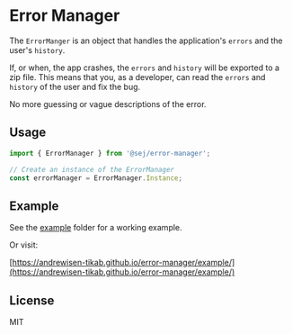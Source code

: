 # Error Manager

The `ErrorManger` is an object that handles the application's `errors` and the user's `history`.

If, or when, the app crashes, the `errors` and `history` will be exported to a zip file.
This means that you, as a developer, can read the `errors` and `history` of the user and fix the bug.

No more guessing or vague descriptions of the error.

## Usage

```ts
import { ErrorManager } from '@sej/error-manager';

// Create an instance of the ErrorManager
const errorManager = ErrorManager.Instance;
```

## Example

See the [example](./example) folder for a working example.

Or visit:

[https://andrewisen-tikab.github.io/error-manager/example/](https://andrewisen-tikab.github.io/error-manager/example/)

## License

MIT

